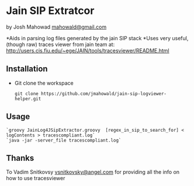 Jain SIP Extratcor
============
by Josh Mahowad <mahowald@gmail.com>

*Aids in parsing log files generated by the jain SIP stack
*Uses very useful, (though raw) traces viewer from jain team at:
http://users.cis.fiu.edu/~ege/JAIN/tools/tracesviewer/README.html

Installation
------------

  - Git clone the workspace

    `git clone https://github.com/jmahowald/jain-sip-logviewer-helper.git`

Usage
------------


    `groovy JainLog4JSipExtractor.groovy  [regex_in_sip_to_search_for] < logContents > tracescompliant.log`
    `java -jar -server_file tracescompliant.log`


Thanks
------------
To  Vadim Snitkovsy <vsnitkovsky@angel.com> for providing all the info on how to use tracesviewer
